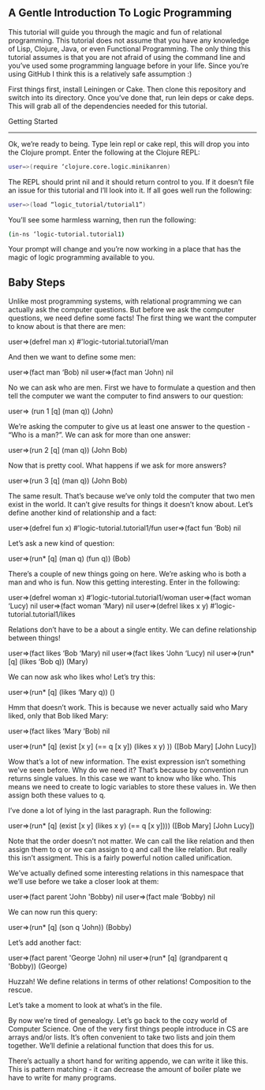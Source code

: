 A Gentle Introduction To Logic Programming
----

This tutorial will guide you through the magic and fun of relational programming. This tutorial does not assume that you have any knowledge of Lisp, Clojure, Java, or even Functional Programming. The only thing this tutorial assumes is that you are not afraid of using the command line and you’ve used some programming language before in your life. Since you’re using GitHub I think this is a relatively safe assumption :)

First things first, install Leiningen or Cake. Then clone this repository and switch into its directory. Once you’ve done that, run lein deps or cake deps. This will grab all of the dependencies needed for this tutorial.

Getting Started
____

Ok, we’re ready to being. Type lein repl or cake repl, this will drop you into the Clojure prompt. Enter the following at the Clojure REPL:

```sh
user=>(require ‘clojure.core.logic.minikanren)
```

The REPL should print nil and it should return control to you. If it doesn’t file an issue for this tutorial and I’ll look into it. If all goes well run the following:

```sh
user=>(load “logic_tutorial/tutorial1”)
```

You’ll see some harmless warning, then run the following:

```sh
(in-ns ‘logic-tutorial.tutorial1)
```

Your prompt will change and you’re now working in a place that has the magic of logic programming available to you.

Baby Steps
----

Unlike most programming systems, with relational programming we can actually ask the computer questions. But before we ask the computer questions, we need define some facts! The first thing we want the computer to know about is that there are men:

user=>(defrel man x)
#'logic-tutorial.tutorial1/man

And then we want to define some men:

user=>(fact man ‘Bob)
nil
user=>(fact man ‘John)
nil

No we can ask who are men. First we have to formulate a question and then tell the computer we want the computer to find answers to our question:

user=> (run 1 [q] (man q))
(John)

We’re asking the computer to give us at least one answer to the question - “Who is a man?”.  We can ask for more than one answer:

user=>(run 2 [q] (man q))
(John Bob)

Now that is pretty cool. What happens if we ask for more answers?

user=>(run 3 [q] (man q))
(John Bob)

The same result. That’s because we’ve only told the computer that two men exist in the world. It can’t give results for things it doesn’t know about. Let’s define another kind of relationship and a fact:

user=>(defrel fun x)
#'logic-tutorial.tutorial1/fun
user=>(fact fun ‘Bob)
nil

Let’s ask a new kind of question:

user=>(run* [q] (man q) (fun q))
(Bob)

There’s a couple of new things going on here. We’re asking who is both a man and who is fun. Now this getting interesting. Enter in the following:

user=>(defrel woman x)
#’logic-tutorial.tutorial1/woman
user=>(fact woman ‘Lucy)
nil
user=>(fact woman ‘Mary)
nil
user=>(defrel likes x y)
#’logic-tutorial.tutorial1/likes

Relations don’t have to be a about a single entity. We can define relationship between things!

user=>(fact likes ‘Bob ‘Mary)
nil
user=>(fact likes ‘John ‘Lucy)
nil
user=>(run* [q] (likes ‘Bob q))
(Mary)

We can now ask who likes who! Let’s try this:

user=>(run* [q] (likes ‘Mary q))
()

Hmm that doesn’t work. This is because we never actually said who Mary liked, only that Bob liked Mary:

user=>(fact likes ‘Mary ‘Bob)
nil

user=>(run* [q] (exist [x y] (== q [x y]) (likes x y) ))
([Bob Mary] [John Lucy])

Wow that’s a lot of new information. The exist expression isn’t something we’ve seen before. Why do we need it? That’s because by convention run returns single values. In this case we want to know who like who. This means we need to create to logic variables to store these values in. We then assign both these values to q.

I’ve done a lot of lying in the last paragraph. Run the following:

user=>(run* [q] (exist [x y] (likes x y) (== q [x y])))
([Bob Mary] [John Lucy])

Note that the order doesn’t not matter. We can call the like relation and then assign them to q or we can assign to q and call the like relation. But really this isn’t assigment. This is a fairly powerful notion called unification.

We’ve actually defined some interesting relations in this namespace that we’ll use before we take a closer look at them:

user=>(fact parent 'John 'Bobby)
nil
user=>(fact male ‘Bobby)
nil

We can now run this query:

user=>(run* [q] (son q 'John))
(Bobby)

Let’s add another fact:

user=>(fact parent 'George 'John) 
nil
user=>(run* [q] (grandparent q 'Bobby))
(George)

Huzzah! We define relations in terms of other relations! Composition to the rescue.

Let’s take a moment to look at what’s in the file.

By now we’re tired of genealogy. Let’s go back to the cozy world of Computer Science. One of the very first things people introduce in CS are arrays and/or lists. It’s often convenient to take two lists and join them together. We’ll definie a relational function that does this for us.

There’s actually a short hand for writing appendo, we can write it like this. This is pattern matching - it can decrease the amount of boiler plate we have to write for many programs.